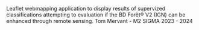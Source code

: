 Leaflet webmapping application to display results of supervized classifications attempting to evaluation if the BD Forêt® V2 (IGN) can be enhanced through remote sensing. 
Tom Mervant - M2 SIGMA 2023 - 2024
